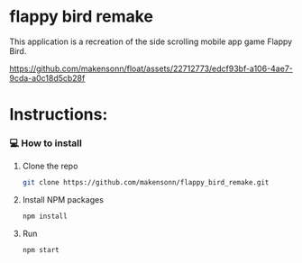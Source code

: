 # flappy bird remake
This application is a recreation of the side scrolling mobile app game Flappy Bird.

https://github.com/makensonn/float/assets/22712773/edcf93bf-a106-4ae7-9cda-a0c18d5cb28f

# Instructions:

### 💻 How to install

1. Clone the repo
   ```sh
   git clone https://github.com/makensonn/flappy_bird_remake.git
   ```
1. Install NPM packages
   ```sh
   npm install
   ```

1. Run
   ```sh
   npm start
   ```
   
 ### 
